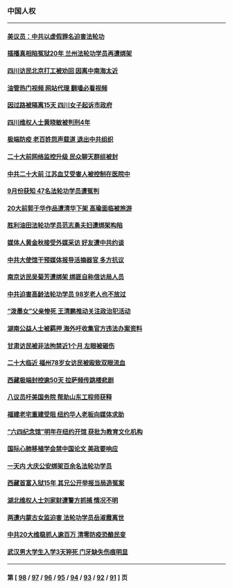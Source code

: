 ### 中国人权
---
#### [美议员：中共以虚假罪名迫害法轮功](../../pages/ncid278/n13841083.md?10081645) 
#### [插播真相陷冤狱20年 兰州法轮功学员再遭绑架](../../pages/ncid278/n13840946.md?10081645) 
#### [四川访民北京打工被劝回 因离中南海太近](../../pages/ncid278/n13841006.md?10081645) 
#### [油管热门视频 网站代理 翻墙必看视频](http://209.222.30.114:81/youtube.html?10081645)
#### [因过路被隔离15天 四川女子起诉市政府](../../pages/ncid278/n13840759.md?10081645) 
#### [四川维权人士黄晓敏被判刑4年](../../pages/ncid278/n13840478.md?10081645) 
#### [极端防疫 老百姓怨声载道 退出中共组织](../../pages/ncid278/n13840058.md?10081645) 
#### [二十大前网络监控升级 民众聊天群组被封](../../pages/ncid278/n13840014.md?10081645) 
#### [中共二十大前 江苏血艾受害人被控制在医院中](../../pages/ncid278/n13839901.md?10081645) 
#### [9月份获知 47名法轮功学员遭冤判](../../pages/ncid278/n13839495.md?10081645) 
#### [20大前郭于华作品遭清华下架 高瑜面临被旅游](../../pages/ncid278/n13839338.md?10081645) 
#### [胜利油田法轮功学员范志勇夫妇遭绑架构陷](../../pages/ncid278/n13838044.md?10081645) 
#### [媒体人黄金秋接受外媒采访 好友遭中共约谈](../../pages/ncid278/n13838646.md?10081645) 
#### [中共大使馆干预媒体报导活摘器官 多方抗议](../../pages/ncid278/n13838214.md?10081645) 
#### [南京访民吴菊芳遭绑架 绑匪自称信访局人员](../../pages/ncid278/n13837827.md?10081645) 
#### [中共迫害高龄法轮功学员 98岁老人也不放过](../../pages/ncid278/n13836765.md?10081645) 
#### [“泼墨女”父亲惨死 王清鹏推动关注政治犯活动](../../pages/ncid278/n13837018.md?10081645) 
#### [湖南公益人士被羁押 海外吁收集官方违法办案资料](../../pages/ncid278/n13837108.md?10081645) 
#### [甘肃访民被非法拘禁近1个月 左眼被砸伤](../../pages/ncid278/n13836810.md?10081645) 
#### [二十大临近 福州78岁女访民被殴致双眼流血](../../pages/ncid278/n13836711.md?10081645) 
#### [西藏极端封控逾50天 拉萨频传跳楼悲剧](../../pages/ncid278/n13836551.md?10081645) 
#### [八议员吁美国务院 帮助山东工程师获释](../../pages/ncid278/n13836379.md?10081645) 
#### [福建老宅重建受阻 纽约华人老板向媒体求助](../../pages/ncid278/n13835942.md?10081645) 
#### [“六四纪念馆”明年在纽约开馆 获批为教育文化机构](../../pages/ncid278/n13835932.md?10081645) 
#### [国际心肺移植学会禁中国论文 美政要响应](../../pages/ncid278/n13835695.md?10081645) 
#### [一天内 大庆公安绑架百余名法轮功学员](../../pages/ncid278/n13835359.md?10081645) 
#### [西藏首富入狱15年 其兄公开举报当局造冤案](../../pages/ncid278/n13835530.md?10081645) 
#### [湖北维权人士刘家财遭警方抓捕 情况不明](../../pages/ncid278/n13835630.md?10081645) 
#### [两遭内蒙古女监迫害 法轮功学员岳淑霞离世](../../pages/ncid278/n13834576.md?10081645) 
#### [中共20大维稳抓人逾百万 清零防疫恐酿民变](../../pages/ncid278/n13834610.md?10081645) 
#### [武汉男大学生入学3天猝死 门牙缺失伤痕明显](../../pages/ncid278/n13834441.md?10081645) 

---
#### 第 [ [98](./98.md?10081645) / [97](./97.md?10081645) / [96](./96.md?10081645) / [95](./95.md?10081645) / [94](./94.md?10081645) / [93](./93.md?10081645) / [92](./92.md?10081645) / [91](./91.md?10081645) ] 页
